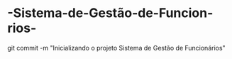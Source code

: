 # -Sistema-de-Gestão-de-Funcion-rios-
git commit -m "Inicializando o projeto Sistema de Gestão de Funcionários"
